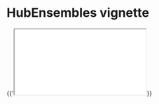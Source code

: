 # HubEnsembles vignette  

{{'<iframe src="../_static/example_workflow.html">' title="HubEnsembles Workflow Example"></iframe>}}  
  